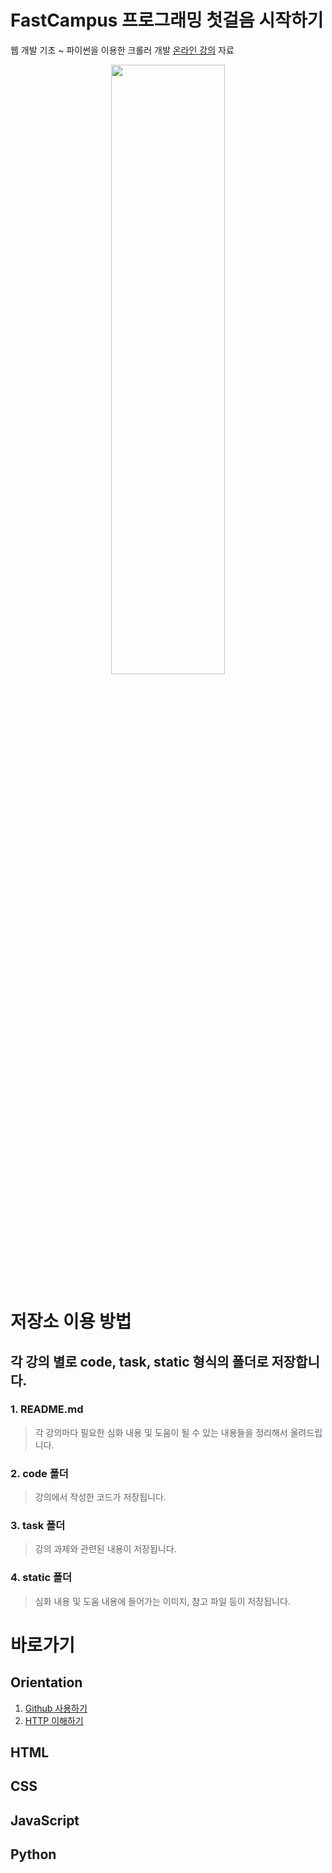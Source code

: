 # FastCampus 프로그래밍 첫걸음 시작하기

웹 개발 기초 ~ 파이썬을 이용한 크롤러 개발 [온라인 강의](http://www.fastcampus.co.kr/dev_online_introdev/) 자료

<p align="center">
    <img src="https://github.com/SeongJaeMoon/FastCampusWebPythonBasic/blob/master/oline-dev.png" width="60%" height="50%">
</p>

# 저장소 이용 방법 

## 각 강의 별로 code, task, static 형식의 폴더로 저장합니다.

### 1. README.md
> 각 강의마다 필요한 심화 내용 및 도움이 될 수 있는 내용들을 정리해서 올려드립니다.
### 2. code 폴더
> 강의에서 작성한 코드가 저장됩니다.
### 3. task 폴더
> 강의 과제와 관련된 내용이 저장됩니다.
### 4. static 폴더
> 심화 내용 및 도움 내용에 들어가는 이미지, 참고 파일 등이 저장됩니다.

# 바로가기
## Orientation
1. [Github 사용하기](https://github.com/SeongJaeMoon/FastCampusWebPythonBasic/tree/master/Learning/Orientation/Course01/)
2. [HTTP 이해하기](https://github.com/SeongJaeMoon/FastCampusWebPythonBasic/tree/master/Learning/Orientation/Course02/)

## HTML


## CSS


## JavaScript


## Python


